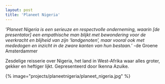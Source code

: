 ```yaml
---
layout: post
title: 'Planeet Nigeria'
---
```

*’Planeet Nigeria is een serieuze en respectvolle onderneming, waarin [de presentator] een empathische man blijkt met bewondering voor de veerkracht en blijheid van zijn ‘landgenoten’, maar vooral ook met mededogen en inzicht in de zware kanten van hun bestaan.’* -de Groene Amsterdammer

Zesdelige reisserie over Nigeria, het land in West-Afrika waar alles groter, gekker en heftiger lijkt. Gepresenteerd door Ikenna Azuike.

{% image="projects/planeetnigeria/planeet_nigeria.jpg" %}

